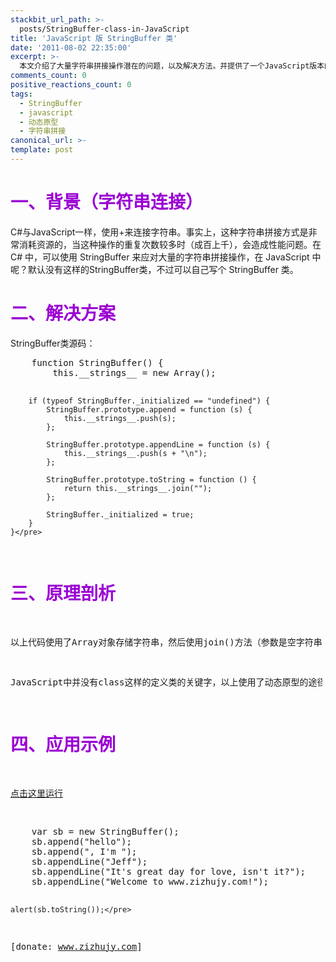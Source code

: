 ```yaml
---
stackbit_url_path: >-
  posts/StringBuffer-class-in-JavaScript
title: 'JavaScript 版 StringBuffer 类'
date: '2011-08-02 22:35:00'
excerpt: >-
  本文介绍了大量字符串拼接操作潜在的问题，以及解决方法。并提供了一个JavaScript版本的StringBuffer类。
comments_count: 0
positive_reactions_count: 0
tags: 
  - StringBuffer
  - javascript
  - 动态原型
  - 字符串拼接
canonical_url: >-
template: post
---
```

<h1><span style="color: #9b00d3;">一、背景（字符串连接）</span></h1>
<p>C#与JavaScript一样，使用+来连接字符串。事实上，这种字符串拼接方式是非常消耗资源的，当这种操作的重复次数较多时（成百上千），会造成性能问题。在 C# 中，可以使用 StringBuffer 来应对大量的字符串拼接操作，在 JavaScript 中呢？默认没有这样的StringBuffer类，不过可以自己写个 StringBuffer 类。</p>
<h1><span style="color: #9b00d3;">二、解决方案</span></h1>
<p>StringBuffer类源码：</p>
<pre class="brush: javascript" style="min-height: 3em; width: 99%; overflow: auto;">    function StringBuffer() {
        this.__strings__ = new Array();

        if (typeof StringBuffer._initialized == "undefined") {
            StringBuffer.prototype.append = function (s) {
                this.__strings__.push(s);
            };

            StringBuffer.prototype.appendLine = function (s) {
                this.__strings__.push(s + "\n");
            };

            StringBuffer.prototype.toString = function () {
                return this.__strings__.join("");
            };

            StringBuffer._initialized = true;
        }
    }</pre>
<h1><span style="color: #9b00d3;">三、原理剖析</span></h1>
<p>以上代码使用了Array对象存储字符串，然后使用join()方法（参数是空字符串）拼接成最后的字符串。这样子在数组中引入多少字符串都不成问题，因为只有在调用join()方法时才会发生连接操作。（我猜C#中的StringBuffer也是这样实现的）</p>
<p>JavaScript中并没有class这样的定义类的关键字，以上使用了动态原型的途径来模拟了类的实现。</p>
<h1><span style="color: #9b00d3;">四、应用示例</span></h1>
<p><a title="点击这里运行" href="http://www.myfootprints.cn/OldWeb/javascript/default.asp?s=%0A%20%20%20%20function%20StringBuffer()%20%7B%0A%20%20%20%20%20%20%20%20this.__strings__%20%3D%20new%20Array()%3B%0A%0A%20%20%20%20%20%20%20%20if%20(typeof%20StringBuffer._initialized%20%3D%3D%20%22undefined%22)%20%7B%0A%20%20%20%20%20%20%20%20%20%20%20%20StringBuffer.prototype.append%20%3D%20function%20(s)%20%7B%0A%20%20%20%20%20%20%20%20%20%20%20%20%20%20%20%20this.__strings__.push(s)%3B%0A%20%20%20%20%20%20%20%20%20%20%20%20%7D%3B%0A%0A%20%20%20%20%20%20%20%20%20%20%20%20StringBuffer.prototype.appendLine%20%3D%20function%20(s)%20%7B%0A%20%20%20%20%20%20%20%20%20%20%20%20%20%20%20%20this.__strings__.push(s%20%2B%20%22%5Cn%22)%3B%0A%20%20%20%20%20%20%20%20%20%20%20%20%7D%3B%0A%0A%20%20%20%20%20%20%20%20%20%20%20%20StringBuffer.prototype.toString%20%3D%20function%20()%20%7B%0A%20%20%20%20%20%20%20%20%20%20%20%20%20%20%20%20return%20this.__strings__.join(%22%22)%3B%0A%20%20%20%20%20%20%20%20%20%20%20%20%7D%3B%0A%0A%20%20%20%20%20%20%20%20%20%20%20%20StringBuffer._initialized%20%3D%20true%3B%0A%20%20%20%20%20%20%20%20%7D%0A%20%20%20%20%7D%0A%20%20%20%20%0A%20%20%20%20var%20sb%20%3D%20new%20StringBuffer()%3B%0A%20%20%20%20sb.append(%22hello%22)%3B%0A%20%20%20%20sb.append(%22%2C%20I'm%20%22)%3B%0A%20%20%20%20sb.appendLine(%22Jeff%22)%3B%0A%20%20%20%20sb.appendLine(%22It's%20great%20day%20for%20love%2C%20isn't%20it%3F%22)%3B%0A%20%20%20%20sb.appendLine(%22Welcome%20to%20www.zizhujy.com!%22)%3B%0A%20%20%20%20%0A%20%20%20%20alert(sb.toString())%3B" target="_blank">点击这里运行</a></p>
<pre class="brush: javascript" style="min-height: 3em; width: 99%; overflow: auto;">    var sb = new StringBuffer();
    sb.append("hello");
    sb.append(", I'm ");
    sb.appendLine("Jeff");
    sb.appendLine("It's great day for love, isn't it?");
    sb.appendLine("Welcome to www.zizhujy.com!");
    
    alert(sb.toString());</pre>
<p>[donate: <a href="http://www.zizhujy.com">www.zizhujy.com</a>]</p>